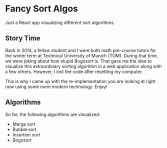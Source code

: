 # Fancy Sort Algos

Just a React app visualizing different sort algorithms.

## Story Time

Back in 2014, a fellow student and I were both math pre-course tutors for the winter term at Technical 
University of 
Munich (TUM). During that time, we were joking about how stupid Bogosort is. That gave me the idea to visualize this 
extraordinary sorting algorithm in a web application along with a few others. However, I lost the code after resetting
 my computer.

This is why I came up with the re-implementation you are looking at right now using some more modern 
 technology. Enjoy!

## Algorithms

So far, the following algorithms are visualized:

- Merge sort
- Bubble sort
- Insertion sort
- Bogosort